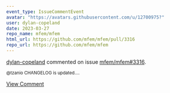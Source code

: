 ```yaml
---
event_type: IssueCommentEvent
avatar: "https://avatars.githubusercontent.com/u/12700975?"
user: dylan-copeland
date: 2023-03-27
repo_name: mfem/mfem
html_url: https://github.com/mfem/mfem/pull/3316
repo_url: https://github.com/mfem/mfem
---
```


<a href='https://github.com/dylan-copeland' target='_blank'>dylan-copeland</a> commented on issue <a href='https://github.com/mfem/mfem/pull/3316' target='_blank'>mfem/mfem#3316</a>.

<small>@tzanio CHANGELOG is updated....</small>

<a href='https://github.com/mfem/mfem/pull/3316' target='_blank'>View Comment</a>